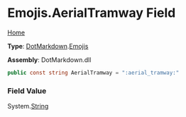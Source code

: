 # Emojis\.AerialTramway Field

[Home](../../../README.md)

**Type**: [DotMarkdown](../../README.md)\.[Emojis](../README.md)

**Assembly**: DotMarkdown\.dll

```csharp
public const string AerialTramway = ":aerial_tramway:"
```

### Field Value

System\.[String](https://docs.microsoft.com/en-us/dotnet/api/system.string)